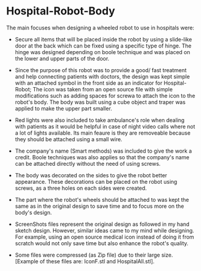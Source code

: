 # Hospital-Robot-Body

The main focuses when designing a wheeled robot to use in hospitals were:
* Secure all items that will be placed inside the robot by using a slide-like door at the back which can be fixed using a specific type of hinge. The hinge was designed depending on boole technique and was placed on the lower and upper parts of the door. 
* Since the purpose of this robot was to provide a good/ fast treatment and help connecting patients with doctors, the design was kept simple with an attached symbol in the front side as an indicator for Hospital-Robot; The icon was taken from an open source file with simple modifications such as adding spaces for screwa to attach the icon to the robot's body. The body was built using a cube object and traper was applied to make the upper part smaller.  
* Red lights were also included to take ambulance's role when dealing with patients as it would be helpful in case of night video calls where not a lot of lights available. Its main feaure is they are removeable because they should be attached using a small wire.
* The company's name (Smart methods) was included to give the work a credit. Boole techniques was also applies so that the company's name can be attached directly without the need of using screws. 
* The body was decorated on the sides to give the robot better appearance. These decorations can be placed on the robot using screws, as a three holes on each sides were created. 
* The part where the robot's wheels should be attached to was kept the same as in the original design to save time and to focus more on the body's design. 



* ScreenShots files represent the original design as followed in my hand sketch design. However, similar ideas came to my mind while designing. For example, using an open source medical icon instead of doing it from scratch would not only save time but also enhance the robot's quality.   
* Some files were compressed (as Zip file) due to their large size. [Example of these files are: IconF.stl and HospitalAll.stl]. 
